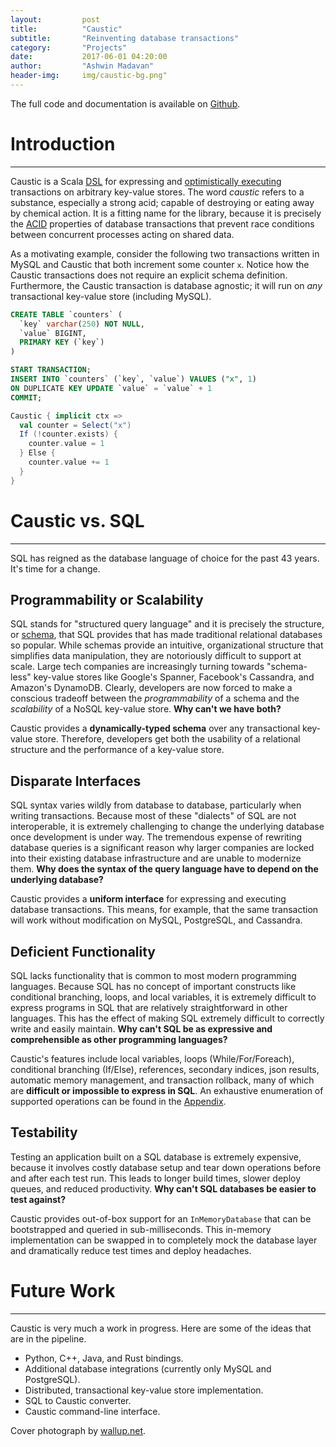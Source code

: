 ```yaml
---
layout:         post
title:          "Caustic"
subtitle:       "Reinventing database transactions"
category:       "Projects"
date:           2017-06-01 04:20:00
author:         "Ashwin Madavan"
header-img:     img/caustic-bg.png"
---
```


The full code and documentation is available on [Github][1].

# Introduction
---
Caustic is a Scala [DSL][2] for expressing and [optimistically executing][3] transactions on arbitrary key-value stores. The word *caustic* refers to a substance, especially a strong acid; capable of destroying or eating away by chemical action. It is a fitting name for the library, because it is precisely the [ACID][4] properties of database transactions that prevent race conditions between concurrent processes acting on shared data.

As a motivating example, consider the following two transactions written in MySQL and Caustic that both increment some counter ```x```. Notice how the Caustic transactions does not require an explicit schema definition. Furthermore, the Caustic transaction is database agnostic; it will run on *any* transactional key-value store (including MySQL).

```sql
CREATE TABLE `counters` (
  `key` varchar(250) NOT NULL,
  `value` BIGINT,
  PRIMARY KEY (`key`)
)

START TRANSACTION;
INSERT INTO `counters` (`key`, `value`) VALUES ("x", 1) 
ON DUPLICATE KEY UPDATE `value` = `value` + 1
COMMIT;
```

```scala
Caustic { implicit ctx =>
  val counter = Select("x")
  If (!counter.exists) {
    counter.value = 1
  } Else {
    counter.value += 1
  }
}
```

# Caustic vs. SQL
---
SQL has reigned as the database language of choice for the past 43 years. It's time for a change.

## Programmability or Scalability
SQL stands for "structured query language" and it is precisely the structure, or [schema][4], that SQL provides that has made traditional relational databases so popular. While schemas provide an intuitive, organizational structure that simplifies data manipulation, they are notoriously difficult to support at scale. Large tech companies are increasingly turning towards "schema-less" key-value stores like Google's Spanner, Facebook's Cassandra, and Amazon's DynamoDB. Clearly, developers are now forced to make a conscious tradeoff between the *programmability* of a schema and the *scalability* of a NoSQL key-value store. **Why can't we have both?**

Caustic provides a **dynamically-typed schema** over any transactional key-value store. Therefore, developers get both the usability of a relational structure and the performance of a key-value store.

## Disparate Interfaces
SQL syntax varies wildly from database to database, particularly when writing transactions. Because most of these "dialects" of SQL are not interoperable, it is extremely challenging to change the underlying database once development is under way. The tremendous expense of rewriting database queries is a significant reason why larger companies are locked into their existing database infrastructure and are unable to modernize them. **Why does the syntax of the query language have to depend on the underlying database?**

Caustic provides a **uniform interface** for expressing and executing database transactions. This means, for example, that the same transaction will work without modification on MySQL, PostgreSQL, and Cassandra.

## Deficient Functionality
SQL lacks functionality that is common to most modern programming languages. Because SQL has no concept of important constructs like conditional branching, loops, and local variables, it is extremely difficult to express programs in SQL that are relatively straightforward in other languages. This has the effect of making SQL extremely difficult to correctly write and easily maintain. **Why can't SQL be as expressive and comprehensible as other programming languages?**

Caustic's features include local variables, loops (While/For/Foreach), conditional branching (If/Else), references, secondary indices, json results, automatic memory management, and transaction rollback, many of which are **difficult or impossible to express in SQL**. An exhaustive enumeration of supported operations can be found in the [Appendix][5].

## Testability
Testing an application built on a SQL database is extremely expensive, because it involves costly database setup and tear down operations before and after each test run. This leads to longer build times, slower deploy queues, and reduced productivity. **Why can't SQL databases be easier to test against?**

Caustic provides out-of-box support for an ```InMemoryDatabase``` that can be bootstrapped and queried in sub-milliseconds. This in-memory implementation can be swapped in to completely mock the database layer and dramatically reduce test times and deploy headaches.

# Future Work
---
Caustic is very much a work in progress. Here are some of the ideas that are in the pipeline.

- Python, C++, Java, and Rust bindings.
- Additional database integrations (currently only MySQL and PostgreSQL).
- Distributed, transactional key-value store implementation.
- SQL to Caustic converter.
- Caustic command-line interface.

Cover photograph by [wallup.net][6].

[1]: https://github.com/ashwin153/caustic
[2]: https://en.wikipedia.org/wiki/Domain-specific_language
[3]: https://en.wikipedia.org/wiki/Optimistic_concurrency_control
[4]: https://en.wikipedia.org/wiki/Database_schema
[5]: https://github.com/ashwin153/caustic/wiki/Appendix
[6]: http://wallup.net/wp-content/uploads/2015/12/50079-abstract-psychedelic.png
